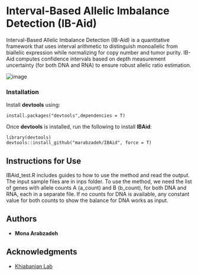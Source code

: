 # Interval-Based Allelic Imbalance Detection (IB-Aid)
Interval-Based Allelic Imbalance Detection (IB-Aid) is a quantitative framework that uses interval arithmetic to distinguish monoallelic from biallelic expression while normalizing for copy number and tumor purity. 
IB-Aid computes confidence intervals based on depth measurement uncertainty (for both DNA and RNA) to ensure robust allelic ratio estimation. 

![image](https://github.com/user-attachments/assets/8451d832-72d7-4833-84f3-de6868006fab)

### Installation

Install **devtools** using:
```
install.packages("devtools",dependencies = T)
```
Once **devtools** is installed, run the following to install **IBAid**:
```
library(devtools)
devtools::install_github("marabzadeh/IBAid", force = T)
```
## Instructions for Use

IBAid_test.R includes guides to how to use the method and read the output. The input sample files are in inps folder. To use the method, we need the list of genes with allele counts A (a_count) and B (b_count), for both DNA and RNA, each in a separate file. If no counts for DNA is available, any constant value for both counts to show the balance for DNA works as input. 

## Authors
* **Mona Arabzadeh**

## Acknowledgments
* [Khiabanian Lab](https://khiabanian-lab.org)
